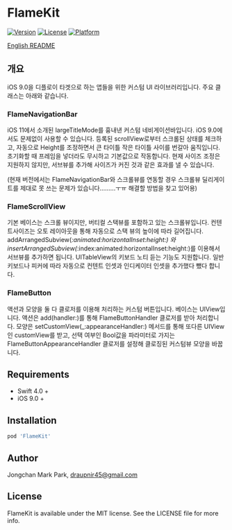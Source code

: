 # FlameKit

[![Version](https://img.shields.io/cocoapods/v/FlameKit.svg?style=flat)](http://cocoapods.org/pods/FlameKit)
[![License](https://img.shields.io/cocoapods/l/FlameKit.svg?style=flat)](http://cocoapods.org/pods/FlameKit)
[![Platform](https://img.shields.io/cocoapods/p/FlameKit.svg?style=flat)](http://cocoapods.org/pods/FlameKit)

[English README](README.md)


## 개요

iOS 9.0을 디플로이 타겟으로 하는 앱들을 위한 커스텀 UI 라이브러리입니다. 주요 클래스는 아래와 같습니다.

### FlameNavigationBar
iOS 11에서 소개된 largeTitleMode를 흉내낸 커스텀 네비게이션바입니다. iOS 9.0에서도 문제없이 사용할 수 있습니다. 등록된 scrollView로부터 스크롤된 상태를 체크하고, 자동으로 Height를 조정하면서 큰 타이틀 작은 타이틀 사이를 번갈아 움직입니다. 초기화할 때 프레임을 넣더라도 무시하고 기본값으로 작동합니다. 현재 사이즈 조정은 지원하지 않지만, 서브뷰를 추가해 사이즈가 커진 것과 같은 효과를 낼 수 있습니다.

(현재 버전에서는 FlameNavigationBar와 스크롤뷰를 연동할 경우 스크롤뷰 딜리게이트를 제대로 못 쓰는 문제가 있습니다.........ㅜㅠ 해결할 방법을 찾고 있어용)

### FlameScrollView
기본 베이스는 스크롤 뷰이지만, 버티컬 스택뷰를 포함하고 있는 스크롤뷰입니다. 컨텐트사이즈는 오토 레이아웃을 통해 자동으로 스택 뷰의 높이에 따라 길어집니다. addArrangedSubview(_:animated:horizontalInset:height:) 와 insertArrangedSubview(_:index:animated:horizontalInset:height:)를 이용해서 서브뷰를 추가하면 됩니다.
UITableView의 키보드 노티 듣는 기능도 지원합니다. 일반 키보드나 피커에 따라 자동으로 컨텐트 인셋과 인디케이터 인셋을 추가했다 뺐다 합니다.

### FlameButton
액션과 모양을 둘 다 클로저를 이용해 처리하는 커스텀 버튼입니다. 베이스는 UIView입니다. 액션은 add(handler:)를 통해 FlameButtonHandler 클로저를 받아 처리합니다. 모양은 setCustomView(_:appearanceHandler:) 메서드를 통해 또다른 UIView인 customView를 받고, 선택 여부인 Bool값을 파라미터로 가지는 FlameButtonAppearanceHandler 클로저를 설정해 클로징된 커스텀뷰 모양을 바꿉니다.

## Requirements

- Swift 4.0 +
- iOS 9.0 +

## Installation

```ruby
pod 'FlameKit'
```

## Author

Jongchan Mark Park, draupnir45@gmail.com

## License

FlameKit is available under the MIT license. See the LICENSE file for more info.
